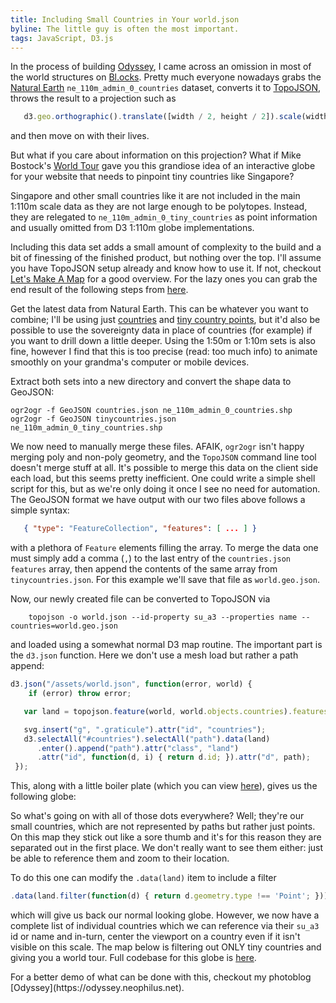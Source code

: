 ```yaml
---
title: Including Small Countries in Your world.json
byline: The little guy is often the most important.
tags: JavaScript, D3.js
---
```


In the process of building [Odyssey](https://odyssey.neophilus.net), I came across an omission in most of the world structures on [Bl.ocks](http://bl.ocks.org/). Pretty much everyone nowadays grabs the [Natural Earth](http://www.naturalearthdata.com/) `ne_110m_admin_0_countries` dataset, converts it to [TopoJSON](https://github.com/mbostock/topojson), throws the result to a projection such as

``` javascript
   d3.geo.orthographic().translate([width / 2, height / 2]).scale(width / 2 - 20).clipAngle(90)
```

and then move on with their lives.

But what if you care about information on this projection? What if Mike Bostock's [World Tour](http://bl.ocks.org/mbostock/4183330) gave you this grandiose idea of an interactive globe for your website that needs to pinpoint tiny countries like Singapore? <!--BLURB--> &nbsp;

Singapore and other small countries like it are not included in the main 1:110m scale data as they are not large enough to be polytopes. Instead, they are relegated to `ne_110m_admin_0_tiny_countries` as point information and usually omitted from D3 1:110m globe implementations.  

Including this data set adds a small amount of complexity to the build and a bit of finessing of the finished product, but nothing over the top. I'll assume you have TopoJSON setup already and know how to use it. If not, checkout [Let's Make A Map](https://bost.ocks.org/mike/map/) for a good overview. For the lazy ones you can grab the end result of the following steps from [here](/assets/world.json).

Get the latest data from Natural Earth. This can be whatever you want to combine; I'll be using just [countries](http://www.naturalearthdata.com/http//www.naturalearthdata.com/download/110m/cultural/ne_110m_admin_0_countries.zip)
and [tiny country points](http://www.naturalearthdata.com/http//www.naturalearthdata.com/download/110m/cultural/ne_110m_admin_0_tiny_countries.zip), but it'd also be possible to use the sovereignty data in place of countries (for example) if you want to drill down a little deeper. Using the 1:50m or 1:10m sets is also fine, however I find that this is too precise (read: too much info) to animate smoothly on your grandma's computer or mobile devices.

Extract both sets into a new directory and convert the shape data to GeoJSON:
```
ogr2ogr -f GeoJSON countries.json ne_110m_admin_0_countries.shp
ogr2ogr -f GeoJSON tinycountries.json ne_110m_admin_0_tiny_countries.shp
```

We now need to manually merge these files. AFAIK, `ogr2ogr` isn't happy merging poly and non-poly geometry, and the `TopoJSON` command line tool doesn't merge stuff at all. It's possible to merge this data on the client side each load, but this seems pretty inefficient. One could write a simple shell script for this, but as we're only doing it once I see no need for automation. The GeoJSON format we have output with our two files above follows a simple syntax:
``` json
   { "type": "FeatureCollection", "features": [ ... ] }
```
with a plethora of `Feature` elements filling the array. To merge the data one must simply add a comma (`,`) to the last entry of the `countries.json` `features` array, then append the contents of the same array from `tinycountries.json`. For this example we'll save that file as `world.geo.json`.

Now, our newly created file can be converted to TopoJSON via
```
    topojson -o world.json --id-property su_a3 --properties name -- countries=world.geo.json
```
and loaded using a somewhat normal D3 map routine. The important part is the `d3.json` function. Here we don't use a mesh load but rather a path append:
``` javascript
d3.json("/assets/world.json", function(error, world) {
    if (error) throw error;

   var land = topojson.feature(world, world.objects.countries).features;

   svg.insert("g", ".graticule").attr("id", "countries");
   d3.selectAll("#countries").selectAll("path").data(land)
      .enter().append("path").attr("class", "land")
      .attr("id", function(d, i) { return d.id; }).attr("d", path);
 });
```
This, along with a little boiler plate (which you can view [here](https://bl.ocks.org/Libbum/e8cda20eea9d401f642357c4f46281e4)), gives us the following globe:
<div id="map"></div>
So what's going on with all of those dots everywhere? Well; they're our small countries, which are not represented by paths but rather just points. On this map they stick out like a sore thumb and it's for this reason they are separated out in the first place. We don't really want to see them either: just be able to reference them and zoom to their location.

To do this one can modify the `.data(land)` item to include a filter
``` javascript
.data(land.filter(function(d) { return d.geometry.type !== 'Point'; }))
```
which will give us back our normal looking globe. However, we now have a complete list of individual countries which we can reference via their `su_a3` id or name and in-turn, center the viewport on a country even if it isn't visible on this scale. The map below is filtering out ONLY tiny countries and giving you a world tour. Full codebase for this globe is [here](http://bl.ocks.org/Libbum/ec6a8df2049c6084106512e962788aa5).
<div id="countryName"></div>
<div id="map2"></div>
For a better demo of what can be done with this, checkout my photoblog [Odyssey](https://odyssey.neophilus.net).

<link rel="stylesheet" href="/css/world.css" />
<script src="https://d3js.org/d3.v3.min.js" integrity="sha384-N8EP0Yml0jN7e0DcXlZ6rt+iqKU9Ck6f1ZQ+j2puxatnBq4k9E8Q6vqBcY34LNbn" crossorigin="anonymous"></script>
<script src="https://d3js.org/topojson.v1.min.js" integrity="sha384-rixmHyiNwoWRRzo2hAI10YatWZdVLrJ2W7ZOwCLS1/KC3Yvwd+UZvinmJavsuU7z" crossorigin="anonymous"></script>
<script src="/js/scwrldtour.js"></script>
